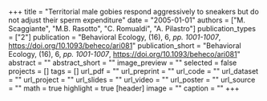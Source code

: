 +++
title = "Territorial male gobies respond aggressively to sneakers but do not adjust their sperm expenditure"
date = "2005-01-01"
authors = ["M. Scaggiante", "M.B. Rasotto", "C. Romualdi", "A. Pilastro"]
publication_types = ["2"]
publication = "Behavioral Ecology, (16), 6, _pp. 1001-1007_, https://doi.org/10.1093/beheco/ari081"
publication_short = "Behavioral Ecology, (16), 6, _pp. 1001-1007_, https://doi.org/10.1093/beheco/ari081"
abstract = ""
abstract_short = ""
image_preview = ""
selected = false
projects = []
tags = []
url_pdf = ""
url_preprint = ""
url_code = ""
url_dataset = ""
url_project = ""
url_slides = ""
url_video = ""
url_poster = ""
url_source = ""
math = true
highlight = true
[header]
image = ""
caption = ""
+++

